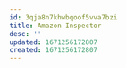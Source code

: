```yaml
---
id: 3qja8n7khwbqoof5vva7bzi
title: Amazon Inspector
desc: ''
updated: 1671256172807
created: 1671256172807
---
```

